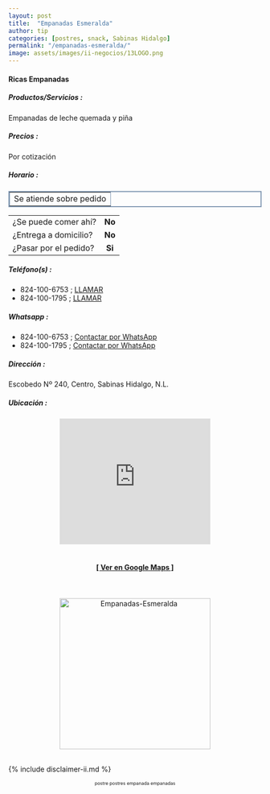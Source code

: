 ```yaml
--- 
layout: post
title:  "Empanadas Esmeralda"
author: tip
categories: [postres, snack, Sabinas Hidalgo]
permalink: "/empanadas-esmeralda/"
image: assets/images/ii-negocios/13LOGO.png
---
```

#### Ricas Empanadas

##### Productos/Servicios :

Empanadas de leche quemada y piña

##### Precios :

Por cotización

##### Horario :

<table border="2" bordercolor="#8299b3" cellpadding="4" cellspacing="5">
<colgroup>
    <col width="100%" />
</colgroup>
    <tbody>
        <tr>
            <td>Se atiende sobre pedido</td>
        </tr>
    </tbody>
</table>



|  |  |
| :----- | :-----: |
| ¿Se puede comer ahí? | **No** |
| ¿Entrega a domicilio? | **No** |
| ¿Pasar por el pedido? | **Si** |



##### Teléfono(s) :

- 824-100-6753 ; [LLAMAR][Tel1]
- 824-100-1795 ; [LLAMAR][Tel2]

##### Whatsapp :

- 824-100-6753 ; [Contactar por WhatsApp][WA1]
- 824-100-1795 ; [Contactar por WhatsApp][WA2]

[Tel1]: tel:+528241006753
[Tel2]: tel:+528241001795

[WA1]: https://wa.me/528241006753?text=Hola,%20saludos%20desde%20PiiDO.
[WA2]: https://wa.me/528241001795?text=Hola,%20saludos%20desde%20PiiDO.

##### Dirección :

Escobedo Nº 240, Centro, Sabinas Hidalgo, N.L.

##### Ubicación :

<!--..... MAPAS .....-->
<center>
<iframe allowfullscreen="" aria-hidden="false" frameborder="0" height="250" src="https://www.google.com/maps/embed?pb=!1m18!1m12!1m3!1d3570.557059466122!2d-100.18056598486844!3d26.502202983306123!2m3!1f0!2f0!3f0!3m2!1i1024!2i768!4f13.1!3m3!1m2!1s0x86623ec9d187fabb%3A0x255cb49d027cb86c!2sEscobedo%20240%2C%20Centro%20de%20Sabinas%20Hidalgo%2C%2065200%20Sabinas%20Hidalgo%2C%20N.L.!5e0!3m2!1sen!2smx!4v1592263570239!5m2!1sen!2smx" style="border: 0;" tabindex="0" width="300"></iframe><!--//CAMBIAR : width="300" height="250" acá arriba ^^-->
<br/>
<br/>
<a href="https://goo.gl/maps/YDxDjQ2aNf4tN3qR8" target="_blank"><h4>[ Ver en Google Maps ]</h4></a><!--//CAMBIAR URL aquí-->
<br/>
<br/>
</center>
<!--..... /MAPAS .....-->

<!-- ===== 2da IMAGEN ===== -->
<center>
    <img src="{{ site.baseurl }}/assets/images/ii-negocios/13producto.png" alt="Empanadas-Esmeralda" style="height: 300px;"/>
</center>

<br />

<!-- Disclaimer & palabras clave
================================================== -->
{% include disclaimer-ii.md %}
<center>
	<span style="font-size: xx-small;">
		<!--Palabras Clave-->postre postres empanada empanadas
	</span>
</center>



<!-- END
================================================== -->